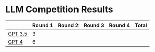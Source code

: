 # LLM Competition Results

|                        | Round 1 | Round 2 | Round 3 | Round 4 | Total |
|------------------------|---------|---------|---------|---------|-------|
| [GPT 3.5](gpt-3.5.txt) | 3       |         |         |         |       |
| [GPT 4](gpt-4.txt)     | 6       |         |         |         |       |
